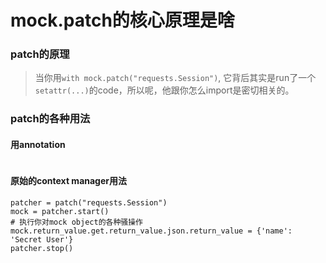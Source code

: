 # mock.patch的核心原理是啥

### patch的原理
> 当你用`with mock.patch("requests.Session")`, 它背后其实是run了一个`setattr(...)`的code，所以呢，他跟你怎么import是密切相关的。
> 
>
>

### patch的各种用法

#### 用annotation
```

```

#### 原始的context manager用法
```
patcher = patch("requests.Session")
mock = patcher.start()
# 执行你对mock object的各种骚操作
mock.return_value.get.return_value.json.return_value = {'name': 'Secret User'}
patcher.stop() 
```